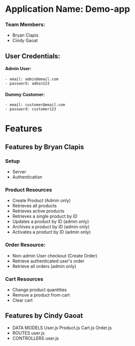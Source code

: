 # Application Name: Demo-app

### Team Members:
- Bryan Clapis
- Cindy Gaoat

## User Credentials:
#### Admin User:
	- email: admin@email.com
	- password: admin123
#### Dummy Customer:
	- email: customer@email.com
	- password: customer123

# Features
## Features by Bryan Clapis
### Setup
- Server
- Authentication
### Product Resources
- Create Product (Admin only)
- Retrieves all products
- Retrieves active products
- Retrieves a single product by ID
- Updates a product by ID (admin only)
- Archives a product by ID (admin only)
- Activates a product by ID (admin only)
### Order Resource:
- Non-admin User checkout (Create Order)
- Retrieve authenticated user's order
- Retrieve all orders (admin only)
### Cart Resources
- Change product quantities
- Remove a product from cart
- Clear cart

## Features by Cindy Gaoat
- DATA MODELS 
	User.js
	Product.js
	Cart.js
	Order.js
- ROUTES
	user.js
- CONTROLLERS
	user.js
